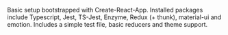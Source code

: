 Basic setup bootstrapped with Create-React-App. Installed packages include Typescript, Jest, TS-Jest, Enzyme, Redux (+ thunk), material-ui and emotion. Includes a simple test file, basic reducers and theme support. 
